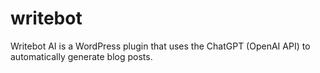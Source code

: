 # writebot
Writebot AI is a WordPress plugin that uses the ChatGPT (OpenAI API) to automatically generate blog posts.
